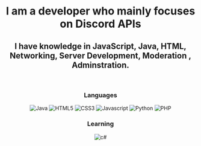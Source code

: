 <div align="center">
  <h1 style="font-weight: bold;"> I am a developer who mainly focuses on Discord APIs</h1>
  <h2>I have knowledge in JavaScript, Java, HTML, Networking, Server Development, Moderation , Adminstration.</h2>
  <br/>
  <h3>Languages</h3>
  <div>
    <img alt="Java" src="https://img.shields.io/badge/-JAVA-040a16?style=for-the-badge&logo=java">
    <img alt="HTML5" src="https://img.shields.io/badge/-HTML5-040a16?style=for-the-badge&logo=html5">
    <img alt="CSS3" src="https://img.shields.io/badge/-CSS3-040a16?style=for-the-badge&logo=css3">
    <img alt="Javascript" src="https://img.shields.io/badge/-Javascript-040a16?style=for-the-badge&logo=javascript">
    <img alt="Python" src="https://img.shields.io/badge/-python-040a16?style=for-the-badge&logo=python">
    <img alt="PHP" src="https://img.shields.io/badge/-php-040a16?style=for-the-badge&logo=php">
  </div>

  <h3>Learning</h3>
  <div>
    <img alt="c#" src="https://img.shields.io/badge/-c+-040a16?logo=c%2B%2B&style=for-the-badge">
  </div>
  
